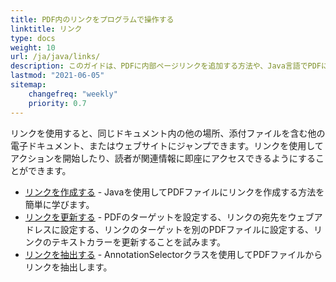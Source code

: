 ```yaml
---
title: PDF内のリンクをプログラムで操作する
linktitle: リンク
type: docs
weight: 10
url: /ja/java/links/
description: このガイドは、PDFに内部ページリンクを追加する方法や、Java言語でPDFに外部ウェブサイトのハイパーリンクを挿入する方法について説明しています。
lastmod: "2021-06-05"
sitemap:
    changefreq: "weekly"
    priority: 0.7
---
```


リンクを使用すると、同じドキュメント内の他の場所、添付ファイルを含む他の電子ドキュメント、またはウェブサイトにジャンプできます。リンクを使用してアクションを開始したり、読者が関連情報に即座にアクセスできるようにすることができます。

- [リンクを作成する](/pdf/ja/java/create-links/) - Javaを使用してPDFファイルにリンクを作成する方法を簡単に学びます。
- [リンクを更新する](/pdf/ja/java/update-links) - PDFのターゲットを設定する、リンクの宛先をウェブアドレスに設定する、リンクのターゲットを別のPDFファイルに設定する、リンクのテキストカラーを更新することを試みます。
- [リンクを抽出する](/pdf/ja/java/extract-links) - AnnotationSelectorクラスを使用してPDFファイルからリンクを抽出します。